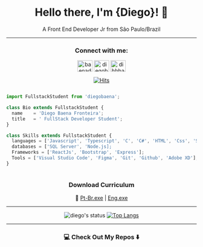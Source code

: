 <div align="center">

# Hello there, I'm {Diego}! 👋 
A Front End Developer Jr from São Paulo/Brazil

</div>

---
  
  
<h3 align="center">Connect with me:</h3>
<p align="center">
<a href="https://twitter.com/baenadih" target="blank"><img align="center" src="https://cdn.jsdelivr.net/npm/simple-icons@3.0.1/icons/twitter.svg" alt="baenadih" height="30" width="40" /></a>
<a href="https://linkedin.com/in/diegobaena" target="blank"><img align="center" src="https://cdn.jsdelivr.net/npm/simple-icons@3.0.1/icons/linkedin.svg" alt="diegobaena" height="30" width="40" /></a>
<a href="https://instagram.com/dihhbaena" target="blank"><img align="center" src="https://cdn.jsdelivr.net/npm/simple-icons@3.0.1/icons/instagram.svg" alt="dihhbaena" height="30" width="40" /></a>
</p>


<div align="center">


[![Hits](https://hits.seeyoufarm.com/api/count/incr/badge.svg?url=https%3A%2F%2Fgithub.com%2Fdiegobaena89&count_bg=%233D76C8&title_bg=%23555555&icon=&icon_color=%23E7E7E7&title=visits&edge_flat=false)](https://hits.seeyoufarm.com)


</div>

```javascript

import FullstackStudent from 'diegobaena';

class Bio extends FullstackStudent {
  name    = 'Diego Baena Fronteira';
  title   = ' FullStack Developer Student';
}

class Skills extends FullstackStudent {
  languages = ['Javascript', 'Typescript', 'C', 'C#', 'HTML', 'Css', 'Sass'];
  databases = ['SQL Server', 'Node.js];
  Frameworks = ['ReactJs', 'Bootstrap', 'Express'];
  Tools = ['Visual Studio Code', 'Figma', 'Git', 'Github', 'Adobe XD'];
}
  


```
<div align="center">

  ### **Download Curriculum**
  🔽  [Pt-Br.exe](https://drive.google.com/file/d/18iIRAZo_kw4X0bsv9sC-GrovtkVA1wKa/view?usp=sharing) |  [Eng.exe](https://drive.google.com/file/d/1O931vnfxBk7fN6pvAPZaSda4PE742ifq/view?usp=sharing) 


</div>


---
<div align="center">


![diego's status](https://github-readme-stats.vercel.app/api?username=diegobaena89&&theme=dark&show_show_icons=true) [![Top Langs](https://github-readme-stats.vercel.app/api/top-langs/?username=diegobaena89&langs_count=7&hide=html&theme=dark&layout=compact)](https://github.com/diegobaena89/github-readme-stats)


</div>

---

### <div align="center"> 💻 Check Out My Repos ⬇️ </div>
